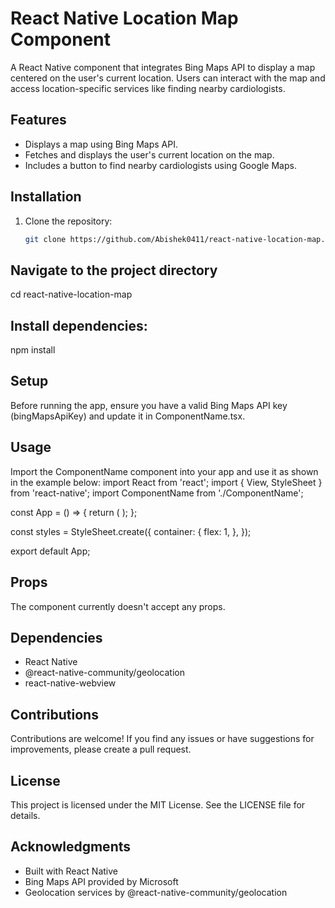 # React Native Location Map Component

A React Native component that integrates Bing Maps API to display a map centered on the user's current location. Users can interact with the map and access location-specific services like finding nearby cardiologists.

## Features

- Displays a map using Bing Maps API.
- Fetches and displays the user's current location on the map.
- Includes a button to find nearby cardiologists using Google Maps.

## Installation

1. Clone the repository:
   ```bash
   git clone https://github.com/Abishek0411/react-native-location-map.git

## Navigate to the project directory

cd react-native-location-map

## Install dependencies:

npm install

## Setup

Before running the app, ensure you have a valid Bing Maps API key (bingMapsApiKey) and update it in ComponentName.tsx.

## Usage

Import the ComponentName component into your app and use it as shown in the example below:
import React from 'react';
import { View, StyleSheet } from 'react-native';
import ComponentName from './ComponentName';

const App = () => {
  return (
    <View style={styles.container}>
      <ComponentName />
    </View>
  );
};

const styles = StyleSheet.create({
  container: {
    flex: 1,
  },
});

export default App;

## Props

The component currently doesn't accept any props.

## Dependencies

- React Native
- @react-native-community/geolocation
- react-native-webview

## Contributions

Contributions are welcome! If you find any issues or have suggestions for improvements, please create a pull request.

## License

This project is licensed under the MIT License. See the LICENSE file for details.

## Acknowledgments

- Built with React Native
- Bing Maps API provided by Microsoft
- Geolocation services by @react-native-community/geolocation
